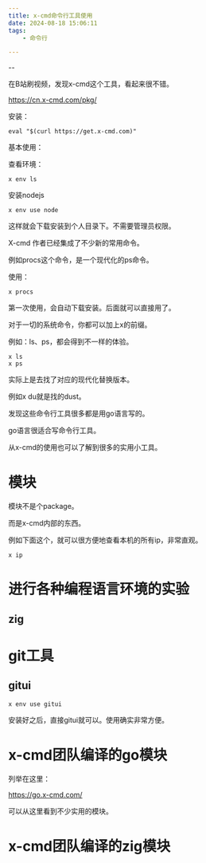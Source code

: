 ```yaml
---
title: x-cmd命令行工具使用
date: 2024-08-18 15:06:11
tags:
	- 命令行

---
```


--

在B站刷视频，发现x-cmd这个工具，看起来很不错。

https://cn.x-cmd.com/pkg/

安装：

```
eval "$(curl https://get.x-cmd.com)"
```

基本使用：

查看环境：

```
x env ls
```

安装nodejs

```
x env use node
```

这样就会下载安装到个人目录下。不需要管理员权限。

X-cmd 作者已经集成了不少新的常用命令。

例如procs这个命令，是一个现代化的ps命令。

使用：

```
x procs
```

第一次使用，会自动下载安装。后面就可以直接用了。

对于一切的系统命令，你都可以加上x的前缀。

例如：ls、ps，都会得到不一样的体验。

```
x ls
x ps
```

实际上是去找了对应的现代化替换版本。

例如x du就是找的dust。

发现这些命令行工具很多都是用go语言写的。

go语言很适合写命令行工具。

从x-cmd的使用也可以了解到很多的实用小工具。



# 模块

模块不是个package。

而是x-cmd内部的东西。

例如下面这个，就可以很方便地查看本机的所有ip，非常直观。

```
x ip
```



# 进行各种编程语言环境的实验

## zig

# git工具

## gitui

```
x env use gitui
```

安装好之后，直接gitui就可以。使用确实非常方便。

# x-cmd团队编译的go模块

列举在这里：

https://go.x-cmd.com/

可以从这里看到不少实用的模块。

# x-cmd团队编译的zig模块

